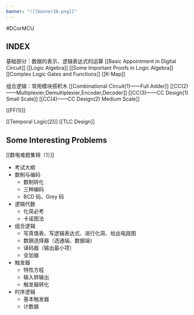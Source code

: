```yaml
---
banner: "![[banner20.png]]"
---
```

#DCorMCU 




## INDEX

基础部分：数据的表示、逻辑表达式的运算 
[[Basic Appointment in Digital Circuit]]
[[Logic Algebra]]
[[Some Important Proofs in Logic Algebra]]
[[Complex Logic Gates and Functions]]
[[K-Map]]

组合逻辑：常用模块搭积木
[[Combinational Circuit(1)——Full Adder]]
[[CC(2)——Multiplexier,Demultiplexier,Encoder,Decoder]]
[[CC(3)——CC Design(1) Small Scale]]
[[CC(4)——CC Design(2) Medium Scale]]

[[FF(1)]]

[[Temporal Logic(2)]]
[[TLC Design]]




## Some Interesting Problems
[[数电难题集锦（1）]]

- 考试大纲
- 数制与编码
	- 数制转化
	- 三种编码
	- BCD 码、Grey 码
- 逻辑代数
	- 化简必考
	- 卡诺图法
- 组合逻辑
	- 写真值表、写逻辑表达式、进行化简、给出电路图
	- 数据选择器（选通端、数据端）
	- 译码器（输出最小项）
	- 全加器
- 触发器
	- 特性方程
	- 输入转输出
	- 触发器转化
- 时序逻辑
	- 基本触发器
	- 计数器
